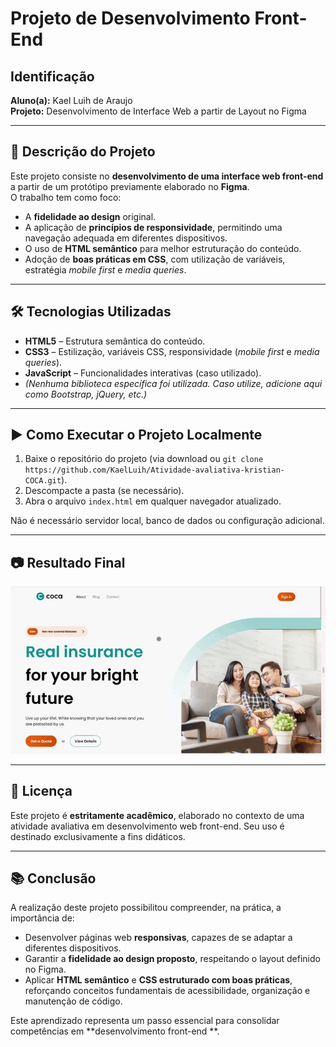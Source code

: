 # Projeto de Desenvolvimento Front-End  

## Identificação  
**Aluno(a):** Kael Luih de Araujo  
**Projeto:** Desenvolvimento de Interface Web a partir de Layout no Figma  

---

## 📌 Descrição do Projeto  
Este projeto consiste no **desenvolvimento de uma interface web front-end** a partir de um protótipo previamente elaborado no **Figma**.  
O trabalho tem como foco:  

- A **fidelidade ao design** original.  
- A aplicação de **princípios de responsividade**, permitindo uma navegação adequada em diferentes dispositivos.  
- O uso de **HTML semântico** para melhor estruturação do conteúdo.  
- Adoção de **boas práticas em CSS**, com utilização de variáveis, estratégia *mobile first* e *media queries*.  

---

## 🛠 Tecnologias Utilizadas  

- **HTML5** – Estrutura semântica do conteúdo.  
- **CSS3** – Estilização, variáveis CSS, responsividade (*mobile first* e *media queries*).  
- **JavaScript** – Funcionalidades interativas (caso utilizado).  
- *(Nenhuma biblioteca específica foi utilizada. Caso utilize, adicione aqui como Bootstrap, jQuery, etc.)*  

---

## ▶ Como Executar o Projeto Localmente  

1. Baixe o repositório do projeto (via download ou `git clone https://github.com/KaelLuih/Atividade-avaliativa-kristian-COCA.git`).  
2. Descompacte a pasta (se necessário).  
3. Abra o arquivo `index.html` em qualquer navegador atualizado.  

Não é necessário servidor local, banco de dados ou configuração adicional.  

---

## 📷 Resultado Final  

<div align="center">
  <img src="gifs/20250820-1916-07.3097391/desktop-replicacao.gif" width="800"/>
</div>  

---

## 📄 Licença  

Este projeto é **estritamente acadêmico**, elaborado no contexto de uma atividade avaliativa em desenvolvimento web front-end. Seu uso é destinado exclusivamente a fins didáticos.  

---

## 📚 Conclusão  

A realização deste projeto possibilitou compreender, na prática, a importância de:  

- Desenvolver páginas web **responsivas**, capazes de se adaptar a diferentes dispositivos.  
- Garantir a **fidelidade ao design proposto**, respeitando o layout definido no Figma.  
- Aplicar **HTML semântico** e **CSS estruturado com boas práticas**, reforçando conceitos fundamentais de acessibilidade, organização e manutenção de código.  

Este aprendizado representa um passo essencial para consolidar competências em **desenvolvimento front-end **.  

